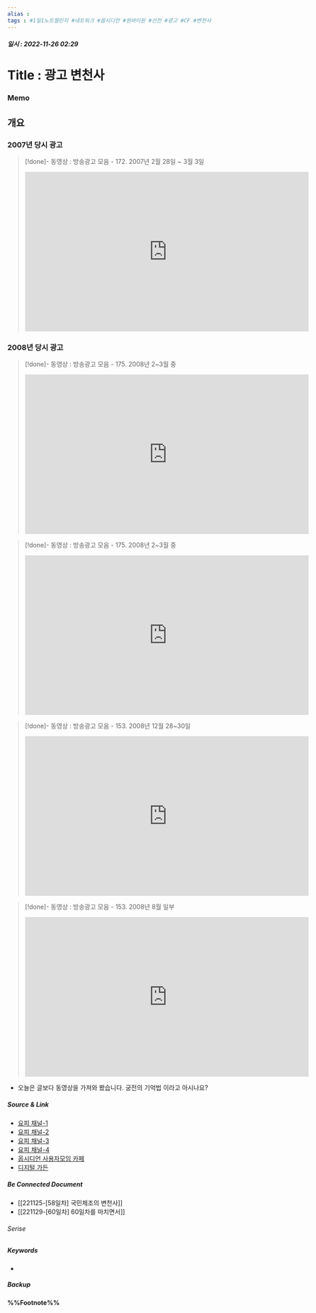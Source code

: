 ```yaml
---
alias : 
tags : #1일1노트챌린지 #네트워크 #옵시디언 #원바이원 #선전 #광고 #CF #변천사
---
```


##### 일시 : 2022-11-26 02:29

# Title : 광고 변천사

### Memo

## 개요

### 2007년 당시 광고
> [!done]- 동영상 : 방송광고 모음 - 172. 2007년 2월 28일 ~ 3월 3일
><iframe width="640" height="360" src="https://www.youtube.com/embed/L851_TuYP5A" title="방송광고 모음 - 172. 2007년 2월 28일 ~ 3월 3일" frameborder="0" allow="accelerometer; autoplay; clipboard-write; encrypted-media; gyroscope; picture-in-picture" allowfullscreen></iframe>

### 2008년 당시 광고

> [!done]- 동영상 : 방송광고 모음 - 175. 2008년 2~3월 중
><iframe width="640" height="360" src="https://www.youtube.com/embed/tWatpW6kfVQ" title="방송광고 모음 - 175. 2008년 2~3월 중" frameborder="0" allow="accelerometer; autoplay; clipboard-write; encrypted-media; gyroscope; picture-in-picture" allowfullscreen></iframe>

> [!done]- 동영상 : 방송광고 모음 - 175. 2008년 2~3월 중
><iframe width="640" height="360" src="https://www.youtube.com/embed/6fxQp7v1hYM" title="방송광고 모음 - 153. 2008년 12월 28~30일" frameborder="0" allow="accelerometer; autoplay; clipboard-write; encrypted-media; gyroscope; picture-in-picture" allowfullscreen></iframe>

> [!done]- 동영상 : 방송광고 모음 - 153. 2008년 12월 28~30일
><iframe width="640" height="360" src="https://www.youtube.com/embed/6fxQp7v1hYM" title="방송광고 모음 - 153. 2008년 12월 28~30일" frameborder="0" allow="accelerometer; autoplay; clipboard-write; encrypted-media; gyroscope; picture-in-picture" allowfullscreen></iframe>

> [!done]- 동영상 : 방송광고 모음 - 153. 2008년 8월 일부
><iframe width="640" height="360" src="https://www.youtube.com/embed/MgZPJcPKeuM" title="방송광고 모음 - 121. 2008년 8월 일부" frameborder="0" allow="accelerometer; autoplay; clipboard-write; encrypted-media; gyroscope; picture-in-picture" allowfullscreen></iframe>

- 오늘은 글보다 동영상을 가져와 봤습니다. 궁전의 기억법 이라고 아시나요? 

##### Source & Link
- [요피 채널-1](https://youtu.be/L851_TuYP5A)
- [요피 채널-2](https://youtu.be/tWatpW6kfVQ)
- [요피 채널-3](https://youtu.be/6fxQp7v1hYM)
- [요피 채널-4](https://youtu.be/MgZPJcPKeuM)
- [옵시디언 사용자모임 카페](https://cafe.naver.com/obsidianary/2602)
- [디지털 가든](https://chunghasull.netlify.app/221127-59일차-광고-변천사)

##### Be Connected Document
- [[221125-[58일차] 국민체조의 변천사]]
- [[221129-[60일차] 60일차를 마치면서]]

###### Serise


##### Keywords
- 

##### Backup


#### %%Footnote%%

[^1]: 